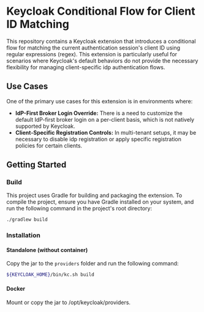# Keycloak Conditional Flow for Client ID Matching

This repository contains a Keycloak extension that introduces a conditional flow for matching the current authentication session's client ID using regular expressions (regex). This extension is particularly useful for scenarios where Keycloak's default behaviors do not provide the necessary flexibility for managing client-specific idp authentication flows.

## Use Cases

One of the primary use cases for this extension is in environments where:

- **IdP-First Broker Login Override:** There is a need to customize the default IdP-first broker login on a per-client basis, which is not natively supported by Keycloak.
- **Client-Specific Registration Controls:** In multi-tenant setups, it may be necessary to disable idp registration or apply specific registration policies for certain clients.

## Getting Started

### Build

This project uses Gradle for building and packaging the extension. To compile the project, ensure you have Gradle installed on your system, and run the following command in the project's root directory:

```bash
./gradlew build
```

### Installation

#### Standalone (without container)
Copy the jar to the `providers` folder and run the following command:

```bash
${KEYCLOAK_HOME}/bin/kc.sh build
```

#### Docker
Mount or copy the jar to /opt/keycloak/providers.
